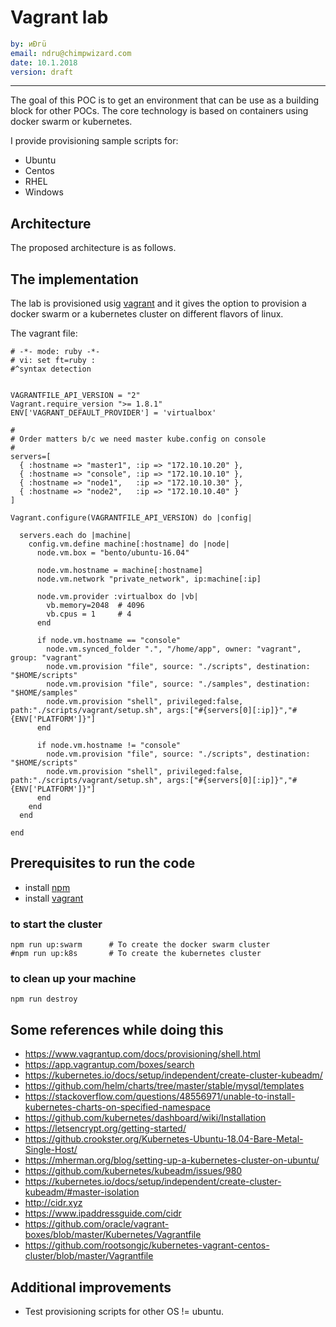 # Vagrant lab

```yaml
by: иÐгü
email: ndru@chimpwizard.com
date: 10.1.2018
version: draft
```

****

The goal of this POC is to get an environment that can be use as a building block for other POCs. The core technology is based on containers using docker swarm or kubernetes.

I provide provisioning sample scripts for:

- Ubuntu
- Centos
- RHEL
- Windows

## Architecture

The proposed architecture is as follows.

## The implementation

The lab is provisioned usig [vagrant](https://www.vagrantup.com/intro/index.html) and it gives the option to provision a docker swarm or a kubernetes cluster on different flavors of linux.

The vagrant file:

```vagrant
# -*- mode: ruby -*-
# vi: set ft=ruby :
#^syntax detection


VAGRANTFILE_API_VERSION = "2"
Vagrant.require_version ">= 1.8.1"
ENV['VAGRANT_DEFAULT_PROVIDER'] = 'virtualbox'

#
# Order matters b/c we need master kube.config on console
#
servers=[
  { :hostname => "master1", :ip => "172.10.10.20" },
  { :hostname => "console", :ip => "172.10.10.10" },
  { :hostname => "node1",   :ip => "172.10.10.30" },
  { :hostname => "node2",   :ip => "172.10.10.40" }
]

Vagrant.configure(VAGRANTFILE_API_VERSION) do |config|

  servers.each do |machine|
    config.vm.define machine[:hostname] do |node|
      node.vm.box = "bento/ubuntu-16.04"

      node.vm.hostname = machine[:hostname]
      node.vm.network "private_network", ip:machine[:ip]

      node.vm.provider :virtualbox do |vb|
        vb.memory=2048  # 4096
        vb.cpus = 1     # 4
      end

      if node.vm.hostname == "console"
        node.vm.synced_folder ".", "/home/app", owner: "vagrant", group: "vagrant"
        node.vm.provision "file", source: "./scripts", destination: "$HOME/scripts"
        node.vm.provision "file", source: "./samples", destination: "$HOME/samples"
        node.vm.provision "shell", privileged:false, path:"./scripts/vagrant/setup.sh", args:["#{servers[0][:ip]}","#{ENV['PLATFORM']}"]
      end

      if node.vm.hostname != "console"
        node.vm.provision "file", source: "./scripts", destination: "$HOME/scripts"
        node.vm.provision "shell", privileged:false, path:"./scripts/vagrant/setup.sh", args:["#{servers[0][:ip]}","#{ENV['PLATFORM']}"]
      end
    end
  end

end
```

## Prerequisites to run the code

- install [npm](https://docs.npmjs.com/getting-started/what-is-npm)
- install [vagrant](https://www.vagrantup.com/intro/index.html)

### to start the cluster

```shell
npm run up:swarm      # To create the docker swarm cluster
#npm run up:k8s       # To create the kubernetes cluster
```

### to clean up your machine

```shell
npm run destroy
```

## Some references while doing this

- https://www.vagrantup.com/docs/provisioning/shell.html
- https://app.vagrantup.com/boxes/search
- https://kubernetes.io/docs/setup/independent/create-cluster-kubeadm/
- https://github.com/helm/charts/tree/master/stable/mysql/templates
- https://stackoverflow.com/questions/48556971/unable-to-install-kubernetes-charts-on-specified-namespace
- https://github.com/kubernetes/dashboard/wiki/Installation
- https://letsencrypt.org/getting-started/
- https://github.crookster.org/Kubernetes-Ubuntu-18.04-Bare-Metal-Single-Host/
- https://mherman.org/blog/setting-up-a-kubernetes-cluster-on-ubuntu/
- https://github.com/kubernetes/kubeadm/issues/980
- https://kubernetes.io/docs/setup/independent/create-cluster-kubeadm/#master-isolation
- http://cidr.xyz
- https://www.ipaddressguide.com/cidr
- https://github.com/oracle/vagrant-boxes/blob/master/Kubernetes/Vagrantfile
- https://github.com/rootsongjc/kubernetes-vagrant-centos-cluster/blob/master/Vagrantfile


## Additional improvements

- Test provisioning scripts for other OS != ubuntu.






<!-- Global site tag (gtag.js) - Google Analytics -->
<script async src="https://www.googletagmanager.com/gtag/js?id=UA-43465642-1"></script>
<script>
  window.dataLayer = window.dataLayer || [];
  function gtag(){dataLayer.push(arguments);}
  gtag('js', new Date());

  gtag('config', 'UA-43465642-1');
</script>